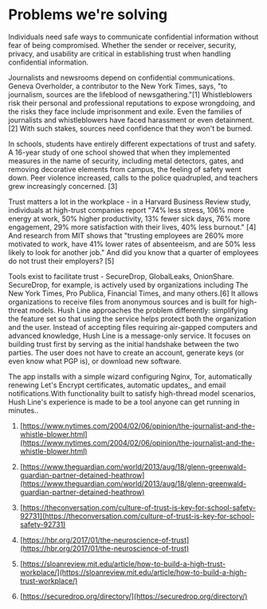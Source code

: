 # **Problems we're solving**

Individuals need safe ways to communicate confidential information without fear of being compromised. Whether the sender or receiver, security, privacy, and usability are critical in establishing trust when handling confidential information.

Journalists and newsrooms depend on confidential communications. Geneva Overholder, a contributor to the New York Times, says, "to journalism, sources are the lifeblood of newsgathering."[1] Whistleblowers risk their personal and professional reputations to expose wrongdoing, and the risks they face include imprisonment and exile. Even the families of journalists and whistleblowers have faced harassment or even detainment. [2] With such stakes, sources need confidence that they won't be burned.

In schools, students have entirely different expectations of trust and safety. A 16-year study of one school showed that when they implemented measures in the name of security, including metal detectors, gates, and removing decorative elements from campus, the feeling of safety went down. Peer violence increased, calls to the police quadrupled, and teachers grew increasingly concerned. [3]

Trust matters a lot in the workplace - in a Harvard Business Review study, individuals at high-trust companies report "74% less stress, 106% more energy at work, 50% higher productivity, 13% fewer sick days, 76% more engagement, 29% more satisfaction with their lives, 40% less burnout." [4] And research from MIT shows that "trusting employees are 260% more motivated to work, have 41% lower rates of absenteeism, and are 50% less likely to look for another job." And did you know that a quarter of employees do not trust their employers? [5]

Tools exist to facilitate trust - SecureDrop, GlobalLeaks, OnionShare. SecureDrop, for example, is actively used by organizations including The New York Times, Pro Publica, Financial Times, and many others.[6] It allows organizations to receive files from anonymous sources and is built for high-threat models. Hush Line approaches the problem differently: simplifying the feature set so that using the service helps protect both the organization and the user. Instead of accepting files requiring air-gapped computers and advanced knowledge, Hush Line is a message-only service. It focuses on building trust first by serving as the initial handshake between the two parties. The user does not have to create an account, generate keys (or even know what PGP is), or download new software.

The app installs with a simple wizard configuring Nginx, Tor, automatically renewing Let's Encrypt certificates, automatic updates,, and email notifications.With functionality built to satisfy high-thread model scenarios, Hush Line's experience is made to be a tool anyone can get running in minutes..

1. [https://www.nytimes.com/2004/02/06/opinion/the-journalist-and-the-whistle-blower.html](https://www.nytimes.com/2004/02/06/opinion/the-journalist-and-the-whistle-blower.html)

2. [https://www.theguardian.com/world/2013/aug/18/glenn-greenwald-guardian-partner-detained-heathrow](https://www.theguardian.com/world/2013/aug/18/glenn-greenwald-guardian-partner-detained-heathrow)

3. [https://theconversation.com/culture-of-trust-is-key-for-school-safety-92731](https://theconversation.com/culture-of-trust-is-key-for-school-safety-92731)

4. [https://hbr.org/2017/01/the-neuroscience-of-trust](https://hbr.org/2017/01/the-neuroscience-of-trust)

5. [https://sloanreview.mit.edu/article/how-to-build-a-high-trust-workplace/](https://sloanreview.mit.edu/article/how-to-build-a-high-trust-workplace/)

6. [https://securedrop.org/directory/](https://securedrop.org/directory/)

